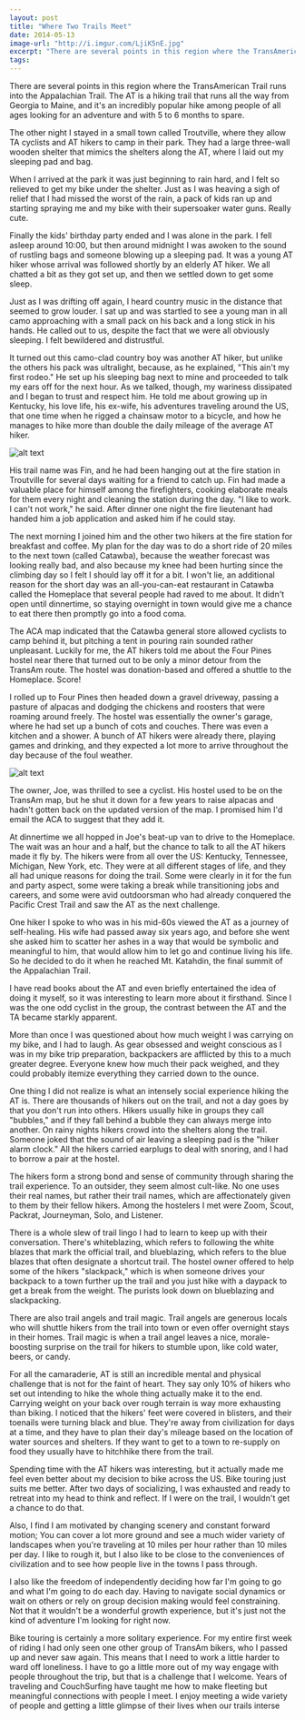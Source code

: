 ```yaml
---
layout: post
title: "Where Two Trails Meet"
date: 2014-05-13
image-url: "http://i.imgur.com/LjiK5nE.jpg"
excerpt: "There are several points in this region where the TransAmerican Trail runs into the Appalachian Trail. The AT is a hiking trail that runs all the way from Georgia to Maine, and it's an incredibly popular hike among people of all ages looking for an adventure and with 5 to 6 months to spare. The other night I stayed in a small town called Troutville, where they allow TA cyclists and AT hikers to camp in their park."
tags:
---
```


There are several points in this region where the TransAmerican Trail runs into the Appalachian Trail. The AT is a hiking trail that runs all the way from Georgia to Maine, and it's an incredibly popular hike among people of all ages looking for an adventure and with 5 to 6 months to spare. 

The other night I stayed in a small town called Troutville, where they allow TA cyclists and AT hikers to camp in their park. They had a large three-wall wooden shelter that mimics the shelters along the AT, where I laid out my sleeping pad and bag. 

When I arrived at the park it was just beginning to rain hard, and I felt so relieved to get my bike under the shelter. Just as I was heaving a sigh of relief that I had missed the worst of the rain, a pack of kids ran up and starting spraying me and my bike with their supersoaker water guns. Really cute.

Finally the kids' birthday party ended and I was alone in the park. I fell asleep around 10:00, but then around midnight I was awoken to the sound of rustling bags and someone blowing up a sleeping pad. It was a young AT hiker whose arrival was followed shortly by an elderly AT hiker. We all chatted a bit as they got set up, and then we settled down to get some sleep.

Just as I was drifting off again, I heard country music in the distance that seemed to grow louder. I sat up and was startled to see a young man in all camo approaching with a small pack on his back and a long stick in his hands. He called out to us, despite the fact that we were all obviously sleeping. I felt bewildered and distrustful.

It turned out this camo-clad country boy was another AT hiker, but unlike the others his pack was ultralight, because, as he explained, "This ain't my first rodeo." He set up his sleeping bag next to mine and proceeded to talk my ears off for the next hour. As we talked, though, my wariness dissipated and I began to trust and respect him. He told me about growing up in Kentucky, his love life, his ex-wife, his adventures traveling around the US, that one time when he rigged a chainsaw motor to a bicycle, and how he manages to hike more than double the daily mileage of the average AT hiker. 

![alt text](http://i.imgur.com/sScQkefl.jpg "My new friend, Fin")

His trail name was Fin, and he had been hanging out at the fire station in Troutville for several days waiting for a friend to catch up. Fin had made a valuable place for himself among the firefighters, cooking elaborate meals for them every night and cleaning the station during the day. "I like to work. I can't not work," he said. After dinner one night the fire lieutenant had handed him a job application and asked him if he could stay.

The next morning I joined him and the other two hikers at the fire station for breakfast and coffee. My plan for the day was to do a short ride of 20 miles to the next town (called Catawba), because the weather forecast was looking really bad, and also because my knee had been hurting since the climbing day so I felt I should lay off it for a bit. I won't lie, an additional reason for the short day was an all-you-can-eat restaurant in Catawba called the Homeplace that several people had raved to me about. It didn't open until dinnertime, so staying overnight in town would give me a chance to eat there then promptly go into a food coma.

The ACA map indicated that the Catawba general store allowed cyclists to camp behind it, but pitching a tent in pouring rain sounded rather unpleasant. Luckily for me, the AT hikers told me about the Four Pines hostel near there that turned out to be only a minor detour from the TransAm route. The hostel was donation-based and offered a shuttle to the Homeplace. Score!

I rolled up to Four Pines then headed down a gravel driveway, passing a pasture of alpacas and dodging the chickens and roosters that were roaming around freely. The hostel was essentially the owner's garage, where he had set up a bunch of cots and couches. There was even a kitchen and a shower. A bunch of AT hikers were already there, playing games and drinking, and they expected a lot more to arrive throughout the day because of the foul weather.

![alt text](http://i.imgur.com/GBnTdgtl.jpg "The Four Pines Hostel")

The owner, Joe, was thrilled to see a cyclist. His hostel used to be on the TransAm map, but he shut it down for a few years to raise alpacas and hadn't gotten back on the updated version of the map. I promised him I'd email the ACA to suggest that they add it.

At dinnertime we all hopped in Joe's beat-up van to drive to the Homeplace. The wait was an hour and a half, but the chance to talk to all the AT hikers made it fly by. The hikers were from all over the US: Kentucky, Tennessee, Michigan, New York, etc. They were at all different stages of life, and they all had unique reasons for doing the trail. Some were clearly in it for the fun and party aspect, some were taking a break while transitioning jobs and careers, and some were avid outdoorsman who had already conquered the Pacific Crest Trail and saw the AT as the next challenge. 

One hiker I spoke to who was in his mid-60s viewed the AT as a journey of self-healing. His wife had passed away six years ago, and before she went she asked him to scatter her ashes in a way that would be symbolic and meaningful to him, that would allow him to let go and continue living his life. So he decided to do it when he reached Mt. Katahdin, the final summit of the Appalachian Trail.

I have read books about the AT and even briefly entertained the idea of doing it myself, so it was interesting to learn more about it firsthand. Since I was the one odd cyclist in the group, the contrast between the AT and the TA became starkly apparent. 

More than once I was questioned about how much weight I was carrying on my bike, and I had to laugh. As gear obsessed and weight conscious as I was in my bike trip preparation, backpackers are afflicted by this to a much greater degree. Everyone knew how much their pack weighed, and they could probably itemize everything they carried down to the ounce.

One thing I did not realize is what an intensely social experience hiking the AT is. There are thousands of hikers out on the trail, and not a day goes by that you don't run into others. Hikers usually hike in groups they call "bubbles," and if they fall behind a bubble they can always merge into another. On rainy nights hikers crowd into the shelters along the trail. Someone joked that the sound of air leaving a sleeping pad is the "hiker alarm clock." All the hikers carried earplugs to deal with snoring, and I had to borrow a pair at the hostel. 

The hikers form a strong bond and sense of community through sharing the trail experience. To an outsider, they seem almost cult-like. No one uses their real names, but rather their trail names, which are affectionately given to them by their fellow hikers. Among the hostelers I met were Zoom, Scout, Packrat, Journeyman, Solo, and Listener. 

There is a whole slew of trail lingo I had to learn to keep up with their conversation. There's whiteblazing, which refers to following the white blazes that mark the official trail, and blueblazing, which refers to the blue blazes that often designate a shortcut trail. The hostel owner offered to help some of the hikers "slackpack," which is when someone drives your backpack to a town further up the trail and you just hike with a daypack to get a break from the weight. The purists look down on blueblazing and slackpacking. 

There are also trail angels and trail magic. Trail angels are generous locals who will shuttle hikers from the trail into town or even offer overnight stays in their homes. Trail magic is when a trail angel leaves a nice, morale-boosting surprise on the trail for hikers to stumble upon, like cold water, beers, or candy.

For all the camaraderie, AT is still an incredible mental and physical challenge that is not for the faint of heart. They say only 10% of hikers who set out intending to hike the whole thing actually make it to the end. Carrying weight on your back over rough terrain is way more exhausting than biking. I noticed that the hikers' feet were covered in blisters, and their toenails were turning black and blue. They're away from civilization for days at a time, and they have to plan their day's mileage based on the location of water sources and shelters. If they want to get to a town to re-supply on food they usually have to hitchhike there from the trail.

Spending time with the AT hikers was interesting, but it actually made me feel even better about my decision to bike across the US. Bike touring just suits me better. After two days of socializing, I was exhausted and ready to retreat into my head to think and reflect. If I were on the trail, I wouldn't get a chance to do that. 

Also, I find I am motivated by changing scenery and constant forward motion; You can cover a lot more ground and see a much wider variety of landscapes when you're traveling at 10 miles per hour rather than 10 miles per day. I like to rough it, but I also like to be close to the conveniences of civilization and to see how people live in the towns I pass through.

I also like the freedom of independently deciding how far I'm going to go and what I'm going to do each day. Having to navigate social dynamics or wait on others or rely on group decision making would feel constraining. Not that it wouldn't be a wonderful growth experience, but it's just not the kind of adventure I'm looking for right now.

Bike touring is certainly a more solitary experience. For my entire first week of riding I had only seen one other group of TransAm bikers, who I passed up and never saw again. This means that I need to work a little harder to ward off loneliness. I have to go a little more out of my way engage with people throughout the trip, but that is a challenge that I welcome. Years of traveling and CouchSurfing have taught me how to make fleeting but meaningful connections with people I meet. I enjoy meeting a wide variety of people and getting a little glimpse of their lives when our trails interse